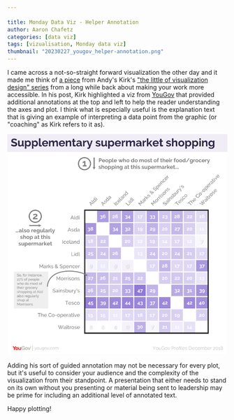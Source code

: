 ```yaml
---

title: Monday Data Viz - Helper Annotation
author: Aaron Chafetz
categories: [data viz]
tags: [vizualisation, Monday data viz]
thumbnail: "20230227_yougov_helper-annotation.png"
---
```


 I came across a not-so-straight forward visualization the other day and it made me think of [a piece](https://www.visualisingdata.com/2019/04/the-little-of-visualisation-design-part-63/) from Andy's Kirk's ["the little of visualization design" series](https://visualisingdata.com/2016/03/little-visualisation-design/) from a long while back about making your work more accessible. In his post, Kirk highlighted a viz from [YouGov](https://yougov.co.uk/topics/consumer/articles-reports/2019/04/05/tesco-nations-primary-secondary-supermarket) that provided additional annotations at the top and left to help the reader understanding the axes and plot. I think what is especially useful is the explanation text that is giving an example of interpreting a data point from the graphic (or "coaching" as Kirk refers to it as).

![heatmap with annotation to help reader understand axes and cells](/assets/images/posts/20230227_yougov_helper-annotation.png)

Adding his sort of guided annotation may not be necessary for every plot, but it's useful to consider your audience and the complexity of the visualization from their standpoint. A presentation that either needs to stand on its own without you presenting or material being sent to leadership may be prime for including an additional level of annotated text.

Happy plotting!